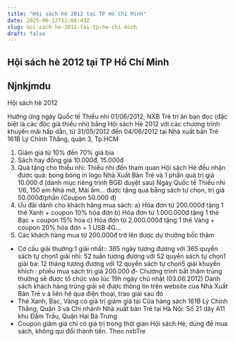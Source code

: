 ```yaml
---
title: "Hội sách hè 2012 tại TP Hồ Chí Minh"
date: 2025-06-12T12:04:43Z
slug: hoi-sach-he-2012-tai-tp-ho-chi-minh
draft: false
---
```


## Hội sách hè 2012 tại TP Hồ Chí Minh

## Njnkjmdu

Hội sách hè 2012

Hưởng ứng ngày Quốc tế Thiếu nhi 01/06/2012, NXB Trẻ tri ân bạn đọc (đặc biệt là các độc giả thiếu nhi) bằng Hội sách Hè 2012 với các chương trình khuyến mãi hấp dẫn, từ 31/05/2012 đến 04/06/2012 tại Nhà xuất bản Trẻ 161B Lý Chính Thắng, quận 3, Tp.HCM
 
1. Giảm giá từ 10% đến 70% giá bìa
2. Sách hay đồng giá 10.000đ, 15.000đ
3. Quà tặng cho thiếu nhi:
Thiếu nhi đến tham quan Hội sách Hè đều nhận được quà: bong bóng in logo Nhà Xuất Bản Trẻ và 1 phần quà trị giá 10.000 đ (danh mục riêng trình BGĐ duyệt sau)
Ngày Quốc tế Thiếu nhi 1/6, 150 em Nhà mở, Mái ấm… được tặng quà bằng sách tự chọn, trị giá 50.000đ/phần (Coupon 50.000 đ)
4. Ưu đãi dành cho khách hàng mua sách:
a) Hóa đơn từ 200.000đ tặng 1 thẻ Xanh + coupon 10% hóa đơn
b) Hóa đơn từ 1.000.000đ tặng 1 thẻ Bạc + coupon 15% hóa
c) Hóa đơn từ 2.000.000đ tặng 1 thẻ Vàng + coupon 20% hóa đơn + 1 USB 4G…
5. Các khách hàng mua từ 200.000đ trở lên được dự thưởng bốc thăm
- Cơ cấu giải thưởng:1 giải nhất:: 365 ngày tương đương với 365 quyển sách tự chọn1 giải nhì: 52 tuần tương đương với 52 quyển sách tự chọn1 giải ba: 12 tháng tương đương với 12 quyển sách tự chọn5 giải khuyến khích : phiếu mua sách trị giá 200.000 đ- Chương trình bắt thăm trúng thưởng sẽ được tổ chức vào lúc 19h ngày chủ nhật (03.06.2012)
Danh sách khách hàng trúng giải sẽ được thông tin trên website của Nhà Xuất Bản Trẻ v à liên hệ qua điện thoại, trao giải sau đó
- Thẻ Xanh, Bạc, Vàng có giá trị giảm giá tại Cửa hàng sách 161B Lý Chính Thắng, Quận 3 và Chi nhánh Nhà xuất bản Trẻ tại Hà Nội: Số 21 dãy A11 khu Đầm Trấu, Quận Hai Bà Trưng
- Coupon giảm giá chỉ có giá trị trong thời gian Hội sách Hè, dùng để mua sách, không qui đổi thành tiền.
Theo nxbTre